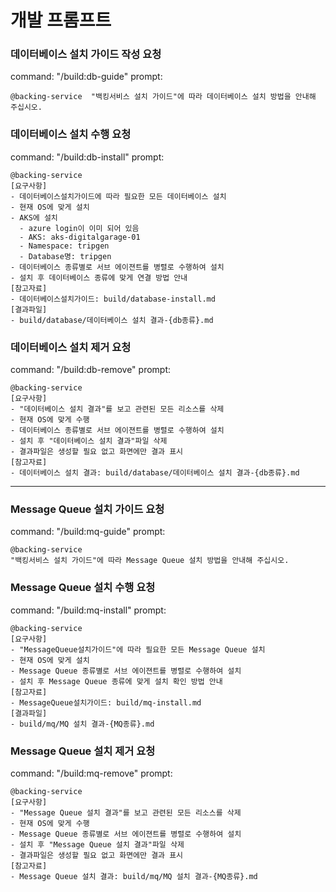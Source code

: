 # 개발 프롬프트

### 데이터베이스 설치 가이드 작성 요청 
command: "/build:db-guide"
prompt: 
```
@backing-service  "백킹서비스 설치 가이드"에 따라 데이터베이스 설치 방법을 안내해 주십시오.
```

### 데이터베이스 설치 수행 요청
command: "/build:db-install"
prompt: 
```
@backing-service   
[요구사항]
- 데이터베이스설치가이드에 따라 필요한 모든 데이터베이스 설치
- 현재 OS에 맞게 설치
- AKS에 설치
  - azure login이 이미 되어 있음
  - AKS: aks-digitalgarage-01
  - Namespace: tripgen
  - Database명: tripgen
- 데이터베이스 종류별로 서브 에이젼트를 병렬로 수행하여 설치
- 설치 후 데이터베이스 종류에 맞게 연결 방법 안내 
[참고자료]
- 데이터베이스설치가이드: build/database-install.md 
[결과파일]
- build/database/데이터베이스 설치 결과-{db종류}.md 
```

### 데이터베이스 설치 제거 요청 
command: "/build:db-remove"
prompt: 
```
@backing-service   
[요구사항]
- "데이터베이스 설치 결과"를 보고 관련된 모든 리소스를 삭제
- 현재 OS에 맞게 수행  
- 데이터베이스 종류별로 서브 에이젼트를 병렬로 수행하여 설치
- 설치 후 "데이터베이스 설치 결과"파일 삭제 
- 결과파일은 생성할 필요 없고 화면에만 결과 표시 
[참고자료]
- 데이터베이스 설치 결과: build/database/데이터베이스 설치 결과-{db종류}.md 
```

---

### Message Queue 설치 가이드 요청 
command: "/build:mq-guide"
prompt: 
```
@backing-service 
"백킹서비스 설치 가이드"에 따라 Message Queue 설치 방법을 안내해 주십시오.
```

### Message Queue 설치 수행 요청
command: "/build:mq-install"
prompt: 
```
@backing-service 
[요구사항]
- "MessageQueue설치가이드"에 따라 필요한 모든 Message Queue 설치
- 현재 OS에 맞게 설치
- Message Queue 종류별로 서브 에이젼트를 병렬로 수행하여 설치
- 설치 후 Message Queue 종류에 맞게 설치 확인 방법 안내 
[참고자료]
- MessageQueue설치가이드: build/mq-install.md 
[결과파일]
- build/mq/MQ 설치 결과-{MQ종류}.md 
```

### Message Queue 설치 제거 요청
command: "/build:mq-remove"
prompt: 
```
@backing-service 
[요구사항]
- "Message Queue 설치 결과"를 보고 관련된 모든 리소스를 삭제
- 현재 OS에 맞게 수행  
- Message Queue 종류별로 서브 에이젼트를 병렬로 수행하여 설치
- 설치 후 "Message Queue 설치 결과"파일 삭제 
- 결과파일은 생성할 필요 없고 화면에만 결과 표시 
[참고자료]
- Message Queue 설치 결과: build/mq/MQ 설치 결과-{MQ종류}.md 
```
